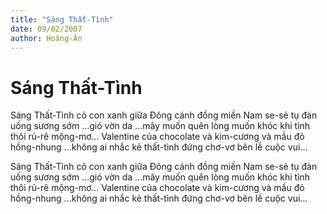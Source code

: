 ```yaml
---
title: "Sáng Thất-Tình"
date: 09/02/2007
author: Hoàng-Ân
---
```


# Sáng Thất-Tình

Sáng Thất-Tình
cỏ con
xanh giữa Đông
cánh đồng miền Nam
se-sẻ tụ đàn
uống sương sớm
...gió vờn da
...mây muốn quên
lòng muốn
khóc
khi tình thôi
rủ-rê
mộng-mơ...
Valentine của
chocolate và kim-cương
và mầu đỏ
hồng-nhung
...không ai
nhắc
kẻ thất-tình
đứng chơ-vơ
bên lề cuộc vui...

Sáng Thất-Tình
cỏ con
xanh giữa Đông
cánh đồng miền Nam
se-sẻ tụ đàn
uống sương sớm
...gió vờn da
...mây muốn quên
lòng muốn
khóc
khi tình thôi
rủ-rê
mộng-mơ...
Valentine của
chocolate và kim-cương
và mầu đỏ
hồng-nhung
...không ai
nhắc
kẻ thất-tình
đứng chơ-vơ
bên lề cuộc vui...
